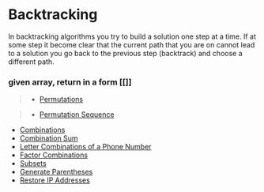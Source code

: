 # Backtracking

In backtracking algorithms you try to build a solution one step at a time. If at some step it become clear that the current path that you are on cannot lead to a solution you go back to the previous step (backtrack) and choose a different path.


### given array, return in a form [[]]

>  * [Permutations](permutations.md)

> * [Permutation Sequence](permutation_sequence.md)

 * [Combinations](combinations.md)
 * [Combination Sum](combination_sum.md)
 * [Letter Combinations of a Phone Number](letter_combinations_of_a_phone_number.md)
 * [Factor Combinations](factor_combinations.md)
 * [Subsets](subsets.md)
 * [Generate Parentheses](generate_parentheses.md)
 * [Restore IP Addresses](restore_ip_addresses.md)

